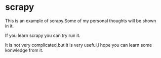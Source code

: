 # scrapy
This is an example of scrapy.Some of my personal thoughts will be shown in it.

If you learn scrapy you can try run it.

It is not very complicated,but it is very useful,i hope you can learn some konwledge from it.

